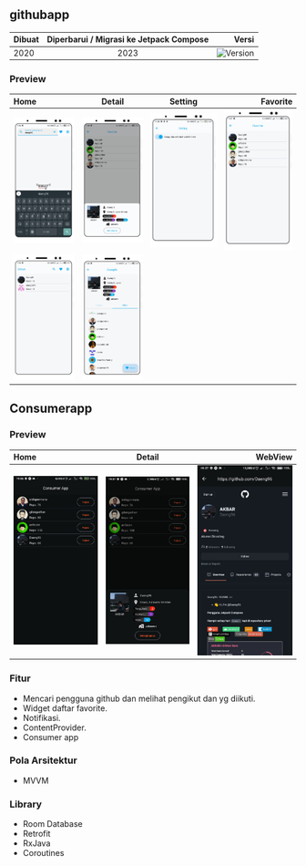## githubapp

|Dibuat|Diperbarui /  Migrasi ke Jetpack Compose|Versi|
|:--|:--:|--:|
|2020|2023|![Version](https://img.shields.io/badge/version-2.0-green)|.

### Preview

|Home|Detail|Setting|Favorite|
|:--|:--:|:--:|--:|
|![Preview 1](screenshoot/home.png)|![Preview 3](screenshoot/detail.png)|![Preview 1](screenshoot/setting.png)|![Preview 5](screenshoot/favorites.png)
|![Preview 2](screenshoot/home1.png)|![Preview 4](screenshoot/detail1.png)|


## Consumerapp

### Preview

|Home|Detail|WebView|
|:--|:--:|--:|
|![Preview 1](screenshoot/home.jpg)|![Preview 1](screenshoot/detail.jpg)|![Preview 1](screenshoot/webview.jpg)|

### Fitur
- Mencari pengguna github dan melihat pengikut dan yg diikuti.
- Widget daftar favorite.
- Notifikasi.
- ContentProvider.
- Consumer app

### Pola Arsitektur
- MVVM

### Library
- Room Database
- Retrofit
- RxJava
- Coroutines
